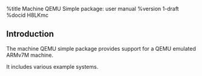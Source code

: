 %title Machine QEMU Simple package: user manual
%version 1-draft
%docid H8LKmc

Introduction
-------------

The machine QEMU simple package provides support for a QEMU emulated ARMv7M machine.

It includes various example systems.
